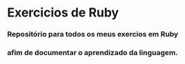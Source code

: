 # Exercicios de Ruby

### Repositório para todos os meus exercios em Ruby
### afim de documentar o aprendizado da linguagem.